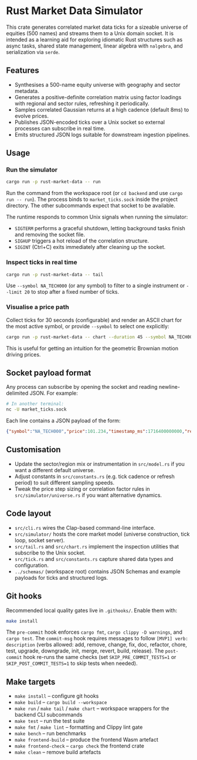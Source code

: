 # Rust Market Data Simulator

This crate generates correlated market data ticks for a sizeable universe of equities (500 names) and streams them to a Unix domain socket. It is intended as a learning aid for exploring idiomatic Rust structures such as async tasks, shared state management, linear algebra with `nalgebra`, and serialization via `serde`.

## Features

- Synthesises a 500-name equity universe with geography and sector metadata.
- Generates a positive-definite correlation matrix using factor loadings with regional and sector rules, refreshing it periodically.
- Samples correlated Gaussian returns at a high cadence (default 8ms) to evolve prices.
- Publishes JSON-encoded ticks over a Unix socket so external processes can subscribe in real time.
- Emits structured JSON logs suitable for downstream ingestion pipelines.

## Usage

### Run the simulator

```bash
cargo run -p rust-market-data -- run
```

Run the command from the workspace root (or `cd backend` and use `cargo run -- run`). The process binds to `market_ticks.sock` inside the project directory. The other subcommands expect that socket to be available.

The runtime responds to common Unix signals when running the simulator:

- `SIGTERM` performs a graceful shutdown, letting background tasks finish and removing the socket file.
- `SIGHUP` triggers a hot reload of the correlation structure.
- `SIGINT` (Ctrl+C) exits immediately after cleaning up the socket.

### Inspect ticks in real time

```bash
cargo run -p rust-market-data -- tail
```

Use `--symbol NA_TECH000` (or any symbol) to filter to a single instrument or `--limit 20` to stop after a fixed number of ticks.

### Visualise a price path

Collect ticks for 30 seconds (configurable) and render an ASCII chart for the most active symbol, or provide `--symbol` to select one explicitly:

```bash
cargo run -p rust-market-data -- chart --duration 45 --symbol NA_TECH000
```

This is useful for getting an intuition for the geometric Brownian motion driving prices.

## Socket payload format

Any process can subscribe by opening the socket and reading newline-delimited JSON. For example:

```bash
# In another terminal:
nc -U market_ticks.sock
```

Each line contains a JSON payload of the form:

```json
{"symbol":"NA_TECH000","price":101.234,"timestamp_ms":1716400000000,"region":"north_america","sector":"technology"}
```

## Customisation

- Update the sector/region mix or instrumentation in `src/model.rs` if you want a different default universe.
- Adjust constants in `src/constants.rs` (e.g. tick cadence or refresh period) to suit different sampling speeds.
- Tweak the price step sizing or correlation factor rules in `src/simulator/universe.rs` if you want alternative dynamics.

## Code layout

- `src/cli.rs` wires the Clap-based command-line interface.
- `src/simulator/` hosts the core market model (universe construction, tick loop, socket server).
- `src/tail.rs` and `src/chart.rs` implement the inspection utilities that subscribe to the Unix socket.
- `src/tick.rs` and `src/constants.rs` capture shared data types and configuration.
- `../schemas/` (workspace root) contains JSON Schemas and example payloads for ticks and structured logs.

## Git hooks

Recommended local quality gates live in `.githooks/`. Enable them with:

```bash
make install
```

The `pre-commit` hook enforces `cargo fmt`, `cargo clippy -D warnings`, and `cargo test`. The `commit-msg` hook requires messages to follow `[MVP1] verb: description` (verbs allowed: add, remove, change, fix, doc, refactor, chore, test, upgrade, downgrade, init, merge, revert, build, release). The `post-commit` hook re-runs the same checks (set `SKIP_PRE_COMMIT_TESTS=1` or `SKIP_POST_COMMIT_TESTS=1` to skip tests when needed).

## Make targets

- `make install` – configure git hooks
- `make build` – `cargo build --workspace`
- `make run` / `make tail` / `make chart` – workspace wrappers for the backend CLI subcommands
- `make test` – run the test suite
- `make fmt` / `make lint` – formatting and Clippy lint gate
- `make bench` – run benchmarks
- `make frontend-build` – produce the frontend Wasm artefact
- `make frontend-check` – `cargo check` the frontend crate
- `make clean` – remove build artefacts
